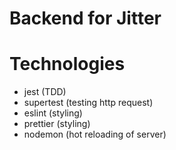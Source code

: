 # Backend for Jitter


# Technologies

- jest (TDD)
- supertest (testing http request)
- eslint (styling)
- prettier (styling)
- nodemon (hot reloading of server)
